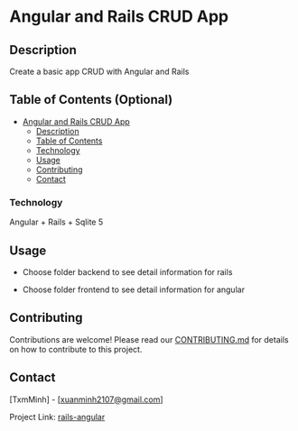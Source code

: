 # Angular and Rails CRUD App

## Description

Create a basic app CRUD with Angular and Rails

## Table of Contents (Optional)
 
- [Angular and Rails CRUD App](#angular-and-rails-crud-app)
  - [Description](#description)
  - [Table of Contents](#table-of-contents)
  - [Technology](#technology)
  - [Usage](#usage)
  - [Contributing](#contributing)
  - [Contact](#contact)

### Technology

Angular + Rails + Sqlite 5

## Usage

* Choose folder backend to see detail information for rails
  
* Choose folder frontend to see detail information for angular

## Contributing

Contributions are welcome! Please read our [CONTRIBUTING.md](CONTRIBUTING.md) for details on how to contribute to this project.

## Contact

[TxmMinh] - [xuanminh2107@gmail.com]

Project Link: [rails-angular](git@github.com:txm-minh21/Angular-Rails-CRUD-App.git)
 

